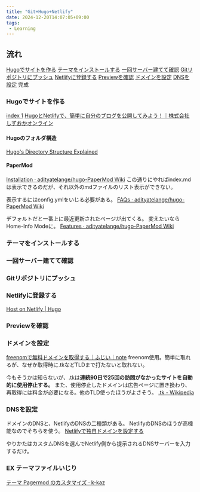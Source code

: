 ```yaml
---
title: "Git+Hugo+Netlify"
date: 2024-12-20T14:07:05+09:00
tags:
 - Learning
---
```


## 流れ
[Hugoでサイトを作る](#Hugoでサイトを作る)
[テーマをインストールする](#テーマをインストールする) 
[一回サーバー建てて確認](#一回サーバー建てて確認)
[Gitリポジトリにプッシュ](#Gitリポジトリにプッシュ)
[Netlifyに登録する](#Netlifyに登録する)
[Previewを確認](#Previewを確認)
[ドメインを設定](#ドメインを設定)
[DNSを設定](#DNSを設定)
完成

### Hugoでサイトを作る
[index 1](Fesig/content/posts/test/index%201.md)
[HugoとNetlifyで、簡単に自分のブログを公開してみよう！｜株式会社しずおかオンライン](https://www.esz.co.jp/blog/181.html)


#### Hugoのフォルダ構造
[Hugo's Directory Structure Explained](https://www.jakewiesler.com/blog/hugo-directory-structure)

#### PaperMod
[Installation · adityatelange/hugo-PaperMod Wiki](https://github.com/adityatelange/hugo-PaperMod/wiki/Installation)
この通りにやればindex.mdは表示できるのだが、それ以外のmdファイルのリスト表示ができない。

表示するにはconfig.ymlをいじる必要がある。
[FAQs · adityatelange/hugo-PaperMod Wiki](https://github.com/adityatelange/hugo-PaperMod/wiki/FAQs#add-menu-to-site)

デフォルトだと一番上に最近更新されたページが出てくる。
変えたいならHome-Info Modeに。
[Features · adityatelange/hugo-PaperMod Wiki](https://github.com/adityatelange/hugo-PaperMod/wiki/Features#regular-mode-default-mode)

### テーマをインストールする
### 一回サーバー建てて確認
### Gitリポジトリにプッシュ 
### Netlifyに登録する
[Host on Netlify \| Hugo](https://gohugo.io/hosting-and-deployment/hosting-on-netlify/)
### Previewを確認
### ドメインを設定
[freenomで無料ドメインを取得する｜ふじい｜note](https://note.com/dafujii/n/n406f385651e2)
freenom使用。簡単に取れるが、なぜか取得時に.tkなどTLDまで打たないと取れない。

今もそうかは知らないが、.tkは**連続90日で25回の訪問がなかったサイトを自動的に使用停止する。** また、使用停止したドメインは広告ページに置き換わり、再取得には料金が必要になる。他のTLD使ったほうがよさそう。
[.tk - Wikipedia](https://ja.wikipedia.org/wiki/.tk)
### DNSを設定
ドメインのDNSと、NetlifyのDNSの二種類がある。
NetlifyのDNSのほうが高機能なのでそちらを使う。
[Netlifyで独自ドメインを設定する](https://www.ravness.com/posts/netlifydomain)

やりかたはカスタムDNSを選んでNetlify側から提示されるDNSサーバーを入力するだけ。

### EX テーマファイルいじり



[テーマ Pagermod のカスタマイズ · k-kaz](https://k-kaz-git.github.io/post/hugo-custom-theme-pagermod/)